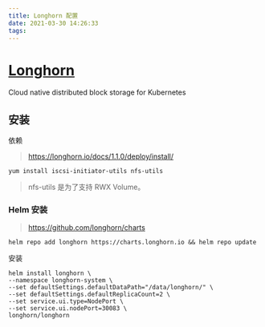 ```yaml
---
title: Longhorn 配置
date: 2021-03-30 14:26:33
tags:
---
```


#  [Longhorn](https://longhorn.io/) 

Cloud native distributed block storage for Kubernetes

<!--more-->



## 安装

依赖

> https://longhorn.io/docs/1.1.0/deploy/install/

```shell
yum install iscsi-initiator-utils nfs-utils
```

>nfs-utils 是为了支持 RWX Volume。



### Helm 安装

> https://github.com/longhorn/charts

```shell
helm repo add longhorn https://charts.longhorn.io && helm repo update
```

安装

```shell
helm install longhorn \
--namespace longhorn-system \
--set defaultSettings.defaultDataPath="/data/longhorn/" \
--set defaultSettings.defaultReplicaCount=2 \
--set service.ui.type=NodePort \
--set service.ui.nodePort=30083 \
longhorn/longhorn
```



